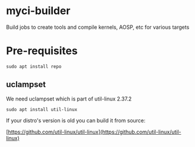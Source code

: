 # myci-builder
Build jobs to create tools and compile kernels, AOSP, etc for various targets

# Pre-requisites

```
sudo apt install repo
```

## uclampset

We need uclampset which is part of util-linux 2.37.2

`sudo apt install util-linux`

If your distro's version is old you can build it from source:

[https://github.com/util-linux/util-linux](https://github.com/util-linux/util-linux)

